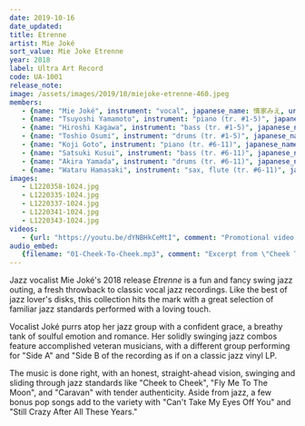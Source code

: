 ```yaml
---
date: 2019-10-16
date_updated: 
title: Etrenne
artist: Mie Joké
sort_value: Mie Joke Etrenne
year: 2018
label: Ultra Art Record
code: UA-1001
release_note: 
image: /assets/images/2019/10/miejoke-etrenne-460.jpeg
members:
   - {name: "Mie Joké", instrument: "vocal", japanese_name: 情家みえ, url: "https://www.miejoke.com/"}
   - {name: "Tsuyoshi Yamamoto", instrument: "piano (tr. #1-5)", japanese_name: 山本剛, url: "https://www.tsuyoshi-yamamoto.com/"}
   - {name: "Hiroshi Kagawa", instrument: "bass (tr. #1-5)", japanese_name: 香川裕史, url: "http://kagawahiroshi.blog111.fc2.com/"}
   - {name: "Toshio Osumi", instrument: "drums (tr. #1-5)", japanese_name: 大隅寿男, url: "https://www.mandicompany.co.jp/OsumiToshio/"}
   - {name: "Koji Goto", instrument: "piano (tr. #6-11)", japanese_name: 後藤浩二, url: "https://kojigoto.web.fc2.com/"}
   - {name: "Satsuki Kusui", instrument: "bass (tr. #6-11)", japanese_name: 楠井五月, url: "https://satsukionbass.bandcamp.com/album/new-horizons"}
   - {name: "Akira Yamada", instrument: "drums (tr. #6-11)", japanese_name: 山田玲, url: "https://akry0325.wixsite.com/akira-y-drums"}
   - {name: "Wataru Hamasaki", instrument: "sax, flute (tr. #6-11)", japanese_name: 浜崎航, url: "http://www.watarujazz.com"}
images: 
   - L1220358-1024.jpg
   - L1220335-1024.jpg
   - L1220337-1024.jpg
   - L1220341-1024.jpg
   - L1220343-1024.jpg
videos: 
   - {url: "https://youtu.be/dYNBHkCeMtI", comment: "Promotional video for this album"}
audio_embed:
   {filename: "01-Cheek-To-Cheek.mp3", comment: "Excerpt from \"Cheek To Cheek\", the first track on this album:"}
---
```


Jazz vocalist Mie Joké's 2018 release *Etrenne* is a fun and fancy swing jazz outing, a fresh throwback to classic vocal jazz recordings. Like the best of jazz lover's disks, this collection hits the mark with a great selection of familiar jazz standards performed with a loving touch.

Vocalist Joké purrs atop her jazz group with a confident grace, a breathy tank of soulful emotion and romance. Her solidly swinging jazz combos feature accomplished veteran musicians, with a different group performing for "Side A" and "Side B of the recording as if on a classic jazz vinyl LP.

The music is done right, with an honest, straight-ahead vision, swinging and sliding through jazz standards like "Cheek to Cheek", "Fly Me To The Moon", and "Caravan" with tender authenticity. Aside from jazz, a few bonus pop songs add to the variety with "Can't Take My Eyes Off You" and "Still Crazy After All These Years."
